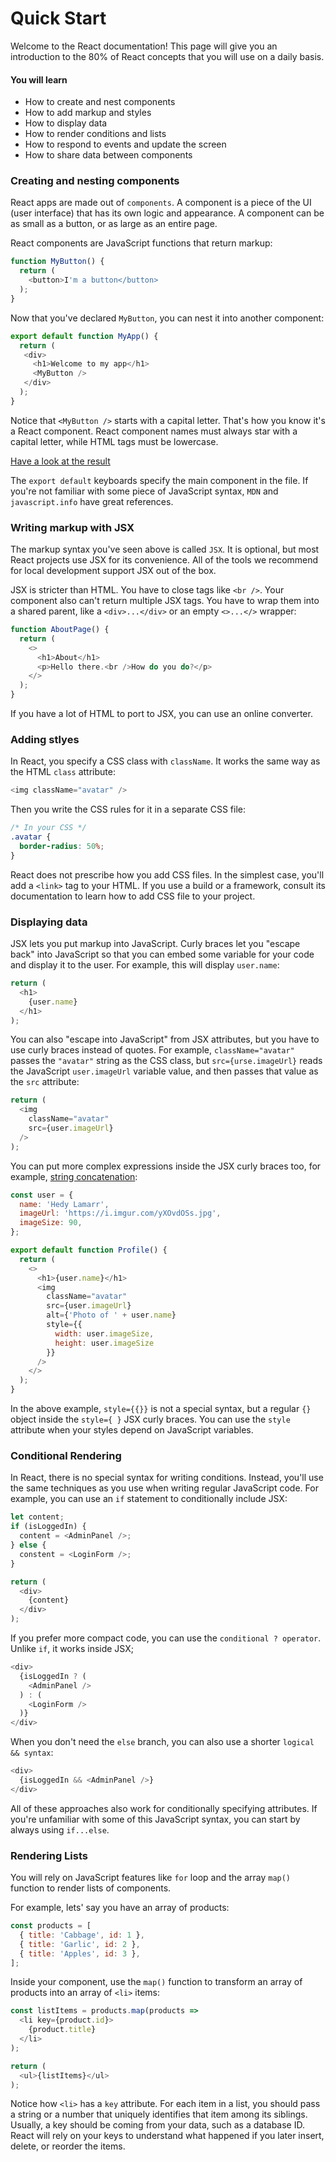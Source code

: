 # Quick Start

Welcome to the React documentation! This page will give you an
introduction to the 80% of React concepts that you will use on a daily
basis.

#### You will learn

* How to create and nest components
* How to add markup and styles
* How to display data
* How to render conditions and lists
* How to respond to events and update the screen
* How to share data between components

### Creating and nesting components

React apps are made out of `components`. A component is a piece of the
UI (user interface) that has its own logic and appearance. A component
can be as small as a button, or as large as an entire page.

React components are JavaScript functions that return markup:

```javascript
function MyButton() {
  return (
    <button>I'm a button</button>
  );
}
```

Now that you've declared `MyButton`, you can nest it into another component:

```javascript
export default function MyApp() {
  return (
   <div>
     <h1>Welcome to my app</h1>
     <MyButton />
   </div>
  );
}
```

Notice that `<MyButton />` starts with a capital letter. That's how you know it's a React component. React component names must always star with a capital letter, while HTML tags must be lowercase.

[Have a look at the result](https://codesandbox.io/s/ieh8uf?file=%2FApp.js&utm_medium=sandpack)

The `export default` keyboards specify the main component in the file. If you're not familiar with some piece of JavaScript syntax, `MDN` and `javascript.info` have great references.

### Writing markup with JSX

The markup syntax you've seen above is called `JSX`. It is optional, but most React projects use JSX for its convenience. All of the tools we recommend for local development support JSX out of the box.

JSX is stricter than HTML. You have to close tags like `<br />`. Your component also can't return multiple JSX tags. You have to wrap them into a shared parent, like a `<div>...</div>` or an empty `<>...</>` wrapper:

```javascript
function AboutPage() {
  return (
    <>
      <h1>About</h1>
      <p>Hello there.<br />How do you do?</p>
    </>
  );
}
```

If you have a lot of HTML to port to JSX, you can use an online converter.

### Adding stlyes

In React, you specify a CSS class with `className`. It works the same way as the HTML `class` attribute:

```javascript
<img className="avatar" />
```

Then you write the CSS rules for it in a separate CSS file:

```css
/* In your CSS */
.avatar {
  border-radius: 50%;
}
```

React does not prescribe how you add CSS files. In the simplest case, you'll add a `<link>` tag to your HTML. If you use a build or a framework, consult its documentation to learn how to add CSS file to your project.

### Displaying data

JSX lets you put markup into JavaScript. Curly braces let you "escape back" into JavaScript so that you can embed some variable for your code and display it to the user. For example, this will display `user.name`:

```javascript
return (
  <h1>
    {user.name}
  </h1>
);
```

You can also "escape into JavaScript" from JSX attributes, but you have to use curly braces instead of quotes. For example, `className="avatar"` passes the `"avatar"` string as the CSS class, but `src={urse.imageUrl}` reads the JavaScript `user.imageUrl` variable value, and then passes that value as the `src` attribute:

```javascript
return (
  <img
    className="avatar"
    src={user.imageUrl}
  />
);
```

You can put more complex expressions inside the JSX curly braces too, for example, [string concatenation](https://codesandbox.io/s/15oriv?file=%2FApp.js&utm_medium=sandpack):

```javascript
const user = {
  name: 'Hedy Lamarr',
  imageUrl: 'https://i.imgur.com/yXOvdOSs.jpg',
  imageSize: 90,
};

export default function Profile() {
  return (
    <>
      <h1>{user.name}</h1>
      <img
        className="avatar"
        src={user.imageUrl}
        alt={'Photo of ' + user.name}
        style={{
          width: user.imageSize,
          height: user.imageSize
        }}
      />
    </>
  );
}
```

In the above example, `style={{}}` is not a special syntax, but a regular `{}` object inside the `style={ }` JSX curly braces. You can use the `style` attribute when your styles depend on JavaScript variables.

### Conditional Rendering

In React, there is no special syntax for writing conditions. Instead,
you'll use the same techniques as you use when writing regular
JavaScript code. For example, you can use an `if` statement to
conditionally include JSX:

```javascript
let content;
if (isLoggedIn) {
  content = <AdminPanel />;
} else {
  constent = <LoginForm />;
}

return (
  <div>
    {content}
  </div>
);
```

If you prefer more compact code, you can use the `conditional ?
operator`. Unlike `if`, it works inside JSX;

```javascript
<div>
  {isLoggedIn ? (
    <AdminPanel />
  ) : (
    <LoginForm />
  )}
</div>
```

When you don't need the `else` branch, you can also use a shorter
`logical && syntax`:

```javascript
<div>
  {isLoggedIn && <AdminPanel />}
</div>
```

All of these approaches also work for conditionally specifying attributes. If you're unfamiliar with some of this JavaScript syntax, you can start by always using `if...else`.

### Rendering Lists

You will rely on JavaScript features like `for` loop and the array `map()` function to render lists of components.

For example, lets' say you have an array of products:

```javascript
const products = [
  { title: 'Cabbage', id: 1 },
  { title: 'Garlic', id: 2 },
  { title: 'Apples', id: 3 },
];
```

Inside your component, use the `map()` function to transform an array of products into an array of `<li>` items:

```javascript
const listItems = products.map(products =>
  <li key={product.id}>
    {product.title}
  </li>
);

return (
  <ul>{listItems}</ul>
);
```

Notice how `<li>` has a `key` attribute. For each item in a list, you should pass a string or a number that uniquely identifies that item among its siblings. Usually, a key should be coming from your data, such as a database ID. React will rely on your keys to understand what happened if you later insert, delete, or reorder the items.





